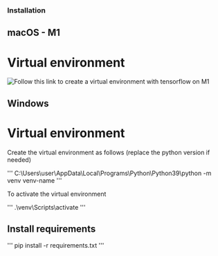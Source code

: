 ### Installation

## macOS - M1

# Virtual environment

![Follow this link to create a virtual environment with tensorflow on M1](https://www.youtube.com/watch?v=5DgWvU0p2bk)

## Windows 

# Virtual environment

Create the virtual environment as follows (replace the python version if needed)

'''
C:\Users\user\AppData\Local\Programs\Python\Python39\python -m venv venv-name
'''

To activate the virtual environment

'''
.\venv\Scripts\activate
'''

## Install requirements

'''
pip install -r requirements.txt
'''

